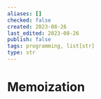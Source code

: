 ```yaml
---
aliases: []
checked: false
created: 2023-08-26
last_edited: 2023-08-26
publish: false
tags: programming, list[str]
type: str
---
```

# Memoization
